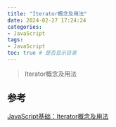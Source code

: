 ```yaml
---
title: "Iterator概念及用法"
date: 2024-02-27 17:24:24
categories:
- JavaScript
tags:
- JavaScript
toc: true # 是否显示目录
---
```


> Iterator概念及用法

<!-- more -->


## 参考
[JavaScript基础：Iterator概念及用法](https://blog.csdn.net/imagine_tion/article/details/113119415)